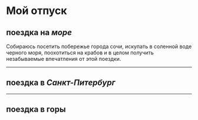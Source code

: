 # Мой отпуск

## поездка на *море*
Собираюсь посетить побережье города сочи, искупать в соленной воде черного моря, поохотиться на крабов и в целом получить незабываемые впечатления от этой поездки.

---
## поездка в _Санкт-Питербург_
---
## поездка в **горы**